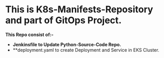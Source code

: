 # This is K8s-Manifests-Repository and part of GitOps Project.
**This Repo consist of:-**
* **Jenkinsfile to Update Python-Source-Code Repo.**
* **deployment.yaml to create Deployment and Service in EKS Cluster.
